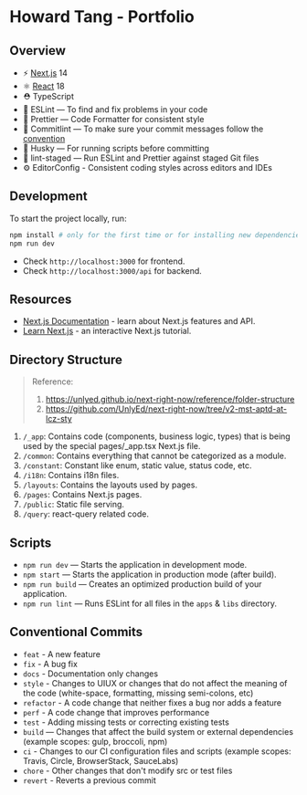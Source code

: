 # Howard Tang - Portfolio

## Overview

- ⚡️ [Next.js](https://nextjs.org/) 14
- ⚛️ [React](https://beta.reactjs.org/) 18
- ⛑ TypeScript
- 📏 ESLint — To find and fix problems in your code
- 💖 Prettier — Code Formatter for consistent style
- 🚓 Commitlint — To make sure your commit messages follow the [convention](https://github.com/conventional-changelog/commitlint/tree/master/%40commitlint/config-conventional)
- 🐶 Husky — For running scripts before committing
- 🚫 lint-staged — Run ESLint and Prettier against staged Git files
- ⚙️ EditorConfig - Consistent coding styles across editors and IDEs

## Development

To start the project locally, run:

```bash
npm install # only for the first time or for installing new dependencies
npm run dev
```

- Check `http://localhost:3000` for frontend.
- Check `http://localhost:3000/api` for backend.

## Resources

- [Next.js Documentation](https://nextjs.org/docs) - learn about Next.js features and API.
- [Learn Next.js](https://nextjs.org/learn) - an interactive Next.js tutorial.

## Directory Structure

> Reference:
>
> 1. https://unlyed.github.io/next-right-now/reference/folder-structure
> 2. https://github.com/UnlyEd/next-right-now/tree/v2-mst-aptd-at-lcz-sty

1. `/_app`: Contains code (components, business logic, types) that is being used by the special pages/\_app.tsx Next.js file.
2. `/common`: Contains everything that cannot be categorized as a module.
3. `/constant`: Constant like enum, static value, status code, etc.
4. `/i18n`: Contains i18n files.
5. `/layouts`: Contains the layouts used by pages.
6. `/pages`: Contains Next.js pages.
7. `/public`: Static file serving.
8. `/query`: react-query related code.

## Scripts

- `npm run dev` — Starts the application in development mode.
- `npm start` — Starts the application in production mode (after build).
- `npm run build` — Creates an optimized production build of your application.
- `npm run lint` — Runs ESLint for all files in the `apps` & `libs` directory.

## Conventional Commits

- `feat` - A new feature
- `fix` - A bug fix
- `docs` - Documentation only changes
- `style` - Changes to UIUX or changes that do not affect the meaning of the code (white-space, formatting, missing semi-colons, etc)
- `refactor` - A code change that neither fixes a bug nor adds a feature
- `perf` - A code change that improves performance
- `test` - Adding missing tests or correcting existing tests
- `build` — Changes that affect the build system or external dependencies (example scopes: gulp, broccoli, npm)
- `ci` - Changes to our CI configuration files and scripts (example scopes: Travis, Circle, BrowserStack, SauceLabs)
- `chore` - Other changes that don't modify src or test files
- `revert` - Reverts a previous commit
